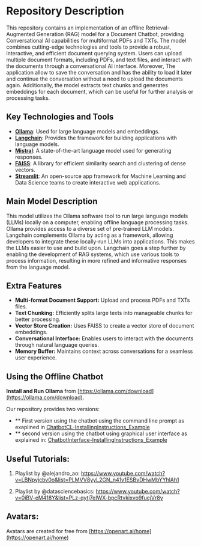 # Repository Description

This repository contains an implementation of an offline Retrieval-Augmented Generation (RAG) model for a Document Chatbot, providing Conversational AI capabilities for multiformat PDFs and TXTs. The model combines cutting-edge technologies and tools to provide a robust, interactive, and efficient document querying system. Users can upload multiple document formats, including PDFs, and text files, and interact with the documents through a conversational AI interface. Moreover, The application allow to save the conversation and  has the ability to load it later and continue the conversation without a need to upload the documents again. Additionally, the model extracts text chunks and generates embeddings for each document, which can be useful for further analysis or processing tasks.
## Key Technologies and Tools

- **[Ollama](https://ollama.com/)**: Used for large language models and embeddings.
- **[Langchain](https://www.langchain.com/)**: Provides the framework for building applications with language models.
- **[Mistral](https://mistral.ai/)**: A state-of-the-art language model used for generating responses.
- **[FAISS](https://ai.meta.com/tools/faiss/)**: A library for efficient similarity search and clustering of dense vectors.
- **[Streamlit](https://streamlit.io/)**: An open-source app framework for Machine Learning and Data Science teams to create interactive web applications.


## Main Model Description

This model utilizes the Ollama software tool to run large language models (LLMs) locally on a computer, enabling offline language processing tasks. Ollama provides access to a diverse set of pre-trained LLM models. Langchain complements Ollama by acting as a framework, allowing developers to integrate these locally-run LLMs into applications. This makes the LLMs easier to use and build upon. Langchain goes a step further by enabling the development of RAG systems, which use various tools to process information, resulting in more refined and informative responses from the language model.


## Extra Features

- **Multi-format Document Support:** Upload and process PDFs and TXTs files.
- **Text Chunking:** Efficiently splits large texts into manageable chunks for better processing.
- **Vector Store Creation:** Uses FAISS to create a vector store of document embeddings.
- **Conversational Interface:** Enables users to interact with the documents through natural language queries.
- **Memory Buffer:** Maintains context across conversations for a seamless user experience.

## Using the Offline Chatbot

**Install and Run Ollama** from [https://ollama.com/download](https://ollama.com/download).

Our repository provides two versions:
- ** First version using the chatbot using the command line prompt as exaplined in [ChatbotCL-InstallingInstructions_Example](https://github.com/oraibalmegdadi/AI-Based-Multiformat-Document-Chatbot/blob/main/ChatbotCL-InstallingInstructions_Example.md)
- ** second version using the chatbot using graphical user interface as explained in: [ChatbotInterface-InstallingInstructions_Example](https://github.com/oraibalmegdadi/AI-Based-Multiformat-Document-Chatbot/blob/main/ChatbotInterface-InstallingInstructions_Example.md)

## Useful Tutorials: 
1. Playlist by @alejandro_ao:  https://www.youtube.com/watch?v=LBNpyjcbv0o&list=PLMVV8yyL2GN_n41v1ESBvDHwMbYYhlAh1

2. Playlist by @datasciencebasics: https://www.youtube.com/watch?v=0iBV-eM418Y&list=PLz-qytj7eIWX-bpcRtvkixvo9fuejVr8y

## Avatars: 

Avatars are created for free from   [https://openart.ai/home](https://openart.ai/home)  
